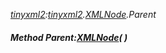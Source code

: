 _[tinyxml2](../../modules/tinyxml2/tinyxml2-module.md):[tinyxml2](../../modules/tinyxml2/tinyxml2-module.md).[XMLNode](../../modules/tinyxml2/tinyxml2-xmlnode.md).Parent_
##### Method Parent:[XMLNode](../../modules/tinyxml2/tinyxml2-xmlnode.md)(  )
